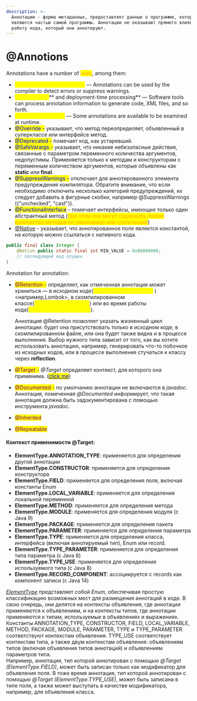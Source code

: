 ```yaml
---
description: >-
  Аннотации - форма метаданных, предоставляет данные о программе, которые не
  являются частью самой программы. Аннотации не оказывают прямого влияния на
  работу кода, который они аннотируют.
---
```


# @Annotions

Annotations have a number of <mark style="color:orange;">uses</mark>, among them:

* <mark style="color:yellow;">**Information for the compiler**</mark> — Annotations can be used by the compiler to detect errors or suppress warnings.
* <mark style="color:yellow;">**Compile-time**</mark>** and deployment-time processing** — Software tools can process annotation information to generate code, XML files, and so forth.
* <mark style="color:yellow;">**Runtime processing**</mark> — Some annotations are available to be examined at runtime.
* <mark style="color:blue;">@Override -</mark> указывает, что метод переопределяет, объявленный в суперклассе или интерфейсе метод.
* <mark style="color:blue;">@Deprecated -</mark> помечает код, как устаревший.
* <mark style="color:blue;">@SafeVarargs -</mark> указывает, что никакие небезопасные действия, связанные с параметром переменного количества аргументов, недопустимы. Применяется только к методам и конструкторам с переменным количеством аргументов, которые объявлены как **static** или **final**. &#x20;
* <mark style="color:blue;">@SuppressWarnings  -</mark> отключает для аннотированного элемента предупреждения компилятора. Обратите внимание, что если необходимо отключить несколько категорий предупреждений, их следует добавить в фигурные скобки, например @SuppressWarnings ({"unchecked", "cast"}).
* <mark style="color:blue;">@FunctionalInterface</mark>  - помечает интерфейсы, имеющие только один абстрактный метод (<mark style="color:orange;">при этом они могут содержать любое количество методов по умолчанию или статическиx</mark>)
* [@Native](https://docs.oracle.com/en/java/javase/15/docs/api/java.base/java/lang/annotation/Native.html) -  указывает, что аннотированное поле является константой, на которую можно ссылаться с нативного кода.

```java
public final class Integer {
    @Native public static final int MIN_VALUE = 0x80000000;
    // последующий код опущен
}
```

Annotation for annotation:

*   <mark style="color:purple;">@Retention  -</mark> определяет, как отмеченная аннотация может храниться — в исходном коде(<mark style="color:yellow;">RetentionPolicy.SOURCE</mark> )<например,Lombok>, в скомпилированном  классе(<mark style="color:yellow;">RetentionPolicy.CLASS</mark>) или во время работы кода(<mark style="color:yellow;">RetentionPolicy.RUNTIME</mark>).&#x20;

    Аннотация @Retention позволяет указать жизненный цикл аннотации: будет она присутствовать только в исходном коде, в скомпилированном файле, или она будет также видна и в процессе выполнения. Выбор нужного типа зависит от того, как вы хотите использовать аннотацию, например, генерировать что-то побочное из исходных кодов, или в процессе выполнения стучаться к классу через **reflection**.&#x20;
* <mark style="color:purple;">@Target -</mark> _@Target_ определяет контекст, для которого она применима. ([<mark style="color:blue;">click me</mark>](annotions.md#kontekst-primenimosti-target))
* <mark style="color:purple;">@Documented -</mark> по умолчанию аннотации не включаются в _javadoc_. Аннотация, помеченная _@Documented_ информирует, что такая аннотация должна быть задокументирована с помощью инструмента _javadoc_.
* <mark style="color:purple;">@Inherited</mark>
* <mark style="color:purple;">@Repeatable</mark>&#x20;



#### Контекст применимости @Target:

* **ElementType.ANNOTATION\_TYPE**: применяется для определения другой аннотации
* **ElementType.CONSTRUCTOR**: применяется для определения конструктора
* **ElementType.FIELD**: применяется для определения поля, включая константы Enum
* **ElementType.LOCAL\_VARIABLE**: применяется для определения локальной переменной
* **ElementType.METHOD**: применяется для определения метода
* **ElementType.MODULE**: применяется для определения модуля (с Java 9)
* **ElementType.PACKAGE**: применяется для определения пакета
* **ElementType.PARAMETER**: применяется для определения параметра
* **ElementType.TYPE**: применяется для определения класса, интерфейса (включая аннотируемый тип), Enum или record.
* **ElementType.TYPE\_PARAMETER**: применяется для определения типа параметра (с Java 8)
* **ElementType.TYPE\_USE**: применяется для определения используемого типа (с Java 8)
* **ElementType.RECORD\_COMPONENT**: ассоциируется с records как компонент записи (с Java 14)

[_ElementType_](https://docs.oracle.com/en/java/javase/15/docs/api/java.base/java/lang/annotation/ElementType.html) представляет собой _Enum_, обеспечивая простую классификацию возможных мест для размещения аннотаций в коде. В свою очередь, они делятся на контексты объявления, где аннотации применяются к объявлениям, и на контексты типов, где аннотации применяются к типам, используемые в объявлениях и выражениях.\
Константы ANNOTATION\_TYPE, CONSTRUCTOR, FIELD, LOCAL\_VARIABLE, METHOD, PACKAGE, MODULE, PARAMETER, TYPE и TYPE\_PARAMETER соответствуют контекстам объявления. TYPE\_USE соответствует контекстам типа, а также двум контекстам объявления: объявлениям типов (включая объявления типов аннотаций) и объявлениям параметров типа.\
Например, аннотация, тип которой аннотирован с помощью _@Target (ElementType.FIELD)_, может быть записан только как модификатор для объявления поля. В тоже время аннотация, тип которой аннотирован с помощью _@Target (ElementType.TYPE\_USE)_, может быть записана в типе поля, а также может выступать в качестве модификатора, например, для объявления класса.
